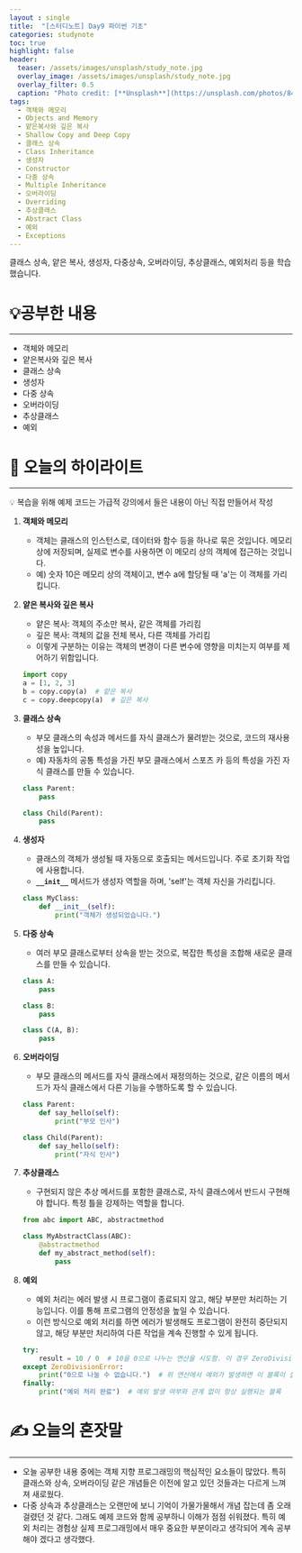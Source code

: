 ```yaml
---
layout : single
title:  "[스터디노트] Day9 파이썬 기초"
categories: studynote
toc: true
highlight: false
header:
  teaser: /assets/images/unsplash/study_note.jpg
  overlay_image: /assets/images/unsplash/study_note.jpg
  overlay_filter: 0.5
  caption: "Photo credit: [**Unsplash**](https://unsplash.com/photos/842ofHC6MaI)"
tags:
  - 객체와 메모리
  - Objects and Memory
  - 얕은복사와 깊은 복사
  - Shallow Copy and Deep Copy
  - 클래스 상속
  - Class Inheritance
  - 생성자
  - Constructor
  - 다중 상속
  - Multiple Inheritance
  - 오버라이딩
  - Overriding
  - 추상클래스
  - Abstract Class
  - 예외
  - Exceptions
---
```


클래스 상속, 얕은 복사, 생성자, 다중상속, 오버라이딩, 추상클래스, 예외처리 등을 학습했습니다.

# 💡공부한 내용

---

- 객체와 메모리
- 얕은복사와 깊은 복사
- 클래스 상속
- 생성자
- 다중 상속
- 오버라이딩
- 추상클래스
- 예외

# 📝 오늘의 하이라이트

---

<aside>
💡 복습을 위해 예제 코드는 가급적 강의에서 들은 내용이 아닌 직접 만들어서 작성

</aside>

1. **객체와 메모리**
    - 객체는 클래스의 인스턴스로, 데이터와 함수 등을 하나로 묶은 것입니다. 메모리 상에 저장되며, 실제로 변수를 사용하면 이 메모리 상의 객체에 접근하는 것입니다.
    - 예) 숫자 10은 메모리 상의 객체이고, 변수 a에 할당될 때 'a'는 이 객체를 가리킵니다.
2. **얕은 복사와 깊은 복사**
    - 얕은 복사: 객체의 주소만 복사, 같은 객체를 가리킴
    - 깊은 복사: 객체의 값을 전체 복사, 다른 객체를 가리킴
    - 이렇게 구분하는 이유는 객체의 변경이 다른 변수에 영향을 미치는지 여부를 제어하기 위함입니다.
    
    ```python
    import copy
    a = [1, 2, 3]
    b = copy.copy(a)  # 얕은 복사
    c = copy.deepcopy(a)  # 깊은 복사
    ```
    
3. **클래스 상속**
    - 부모 클래스의 속성과 메서드를 자식 클래스가 물려받는 것으로, 코드의 재사용성을 높입니다.
    - 예) 자동차의 공통 특성을 가진 부모 클래스에서 스포츠 카 등의 특성을 가진 자식 클래스를 만들 수 있습니다.
    
    ```python
    class Parent:
        pass
    
    class Child(Parent):
        pass
    ```
    
4. **생성자**
    - 클래스의 객체가 생성될 때 자동으로 호출되는 메서드입니다. 주로 초기화 작업에 사용합니다.
    - **`__init__`** 메서드가 생성자 역할을 하며, 'self'는 객체 자신을 가리킵니다.
    
    ```python
    class MyClass:
        def __init__(self):
            print("객체가 생성되었습니다.")
    ```
    
5. **다중 상속**
    - 여러 부모 클래스로부터 상속을 받는 것으로, 복잡한 특성을 조합해 새로운 클래스를 만들 수 있습니다.
    
    ```python
    class A:
        pass
    
    class B:
        pass
    
    class C(A, B):
        pass
    ```
    
6. **오버라이딩**
    - 부모 클래스의 메서드를 자식 클래스에서 재정의하는 것으로, 같은 이름의 메서드가 자식 클래스에서 다른 기능을 수행하도록 할 수 있습니다.
    
    ```python
    class Parent:
        def say_hello(self):
            print("부모 인사")
    
    class Child(Parent):
        def say_hello(self):
            print("자식 인사")
    ```
    
7. **추상클래스**
    - 구현되지 않은 추상 메서드를 포함한 클래스로, 자식 클래스에서 반드시 구현해야 합니다. 특정 틀을 강제하는 역할을 합니다.
    
    ```python
    from abc import ABC, abstractmethod
    
    class MyAbstractClass(ABC):
        @abstractmethod
        def my_abstract_method(self):
            pass
    ```
    
8. **예외**
    - 예외 처리는 에러 발생 시 프로그램이 종료되지 않고, 해당 부분만 처리하는 기능입니다. 이를 통해 프로그램의 안정성을 높일 수 있습니다.
    - 이런 방식으로 예외 처리를 하면 에러가 발생해도 프로그램이 완전히 중단되지 않고, 해당 부분만 처리하여 다른 작업을 계속 진행할 수 있게 됩니다.
    
    ```python
    try:
        result = 10 / 0  # 10을 0으로 나누는 연산을 시도함. 이 경우 ZeroDivisionError 예외가 발생합니다.
    except ZeroDivisionError:
        print("0으로 나눌 수 없습니다.")  # 위 연산에서 예외가 발생하면 이 블록이 실행되어 에러 메시지를 출력
    finally:
        print("예외 처리 완료")  # 예외 발생 여부와 관계 없이 항상 실행되는 블록
    ```
    

# ✍️ 오늘의 혼잣말

---

- 오늘 공부한 내용 중에는 객체 지향 프로그래밍의 핵심적인 요소들이 많았다. 특히 클래스와 상속, 오버라이딩 같은 개념들은 이전에 알고 있던 것들과는 다르게 느껴져 새로웠다.
- 다중 상속과 추상클래스는 오랜만에 보니 기억이 가물가물해서 개념 잡는데 좀 오래걸렸던 것 같다. 그래도 예제 코드와 함께 공부하니 이해가 점점 쉬워졌다. 특히 예외 처리는 경험상 실제 프로그래밍에서 매우 중요한 부분이라고 생각되어 계속 공부해야 겠다고 생각했다.